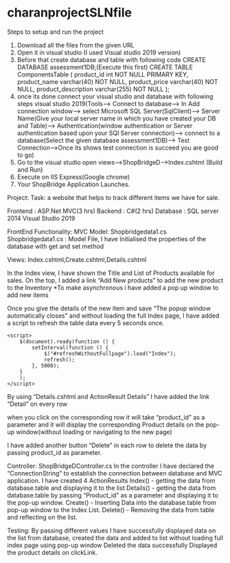 # charanprojectSLNfile
Steps to setup and run the project

1. Download all the files from the given URL
2. Open it in visual studio (I used Visual studio 2019 version)
3. Before that create database and table with following code
CREATE DATABASE assessment1DB;(Execute this first)
CREATE TABLE ComponentsTable (
    product_id int NOT NULL PRIMARY KEY,
    product_name varchar(40) NOT NULL,
    product_price varchar(40) NOT NULL,
    product_description varchar(255) NOT NULL
);
4. once its done connect your visual studio and database with following steps 
visual studio 2019(Tools--> Connect to database--> In Add connection window--> select Microsoft SQL Server(SqlClient)-->
Server Name(Give your local server name in which you have created your DB and Table)-->
Authentication(window authentication or Server authentication based upon your SQl Server connection)-->
connect to a database(Select the given database assessment1DB)-->
Test Connection-->Once its shows test connection is succeed you are good to go)
5. Go to the visual studio open views-->ShopBridgeD-->Index.cshtml (Build and Run)
5. Execute on IIS Express(Google chrome)
6. Your ShopBridge Application Launches.

Project:
Task: a website that helps to track different items we have for sale.

Frontend : ASP.Net MVC(3 hrs) Backend : C#(2 hrs) Database : SQL server 2014 Visual Studio 2019

FrontEnd Functionality: MVC Model: Shopbridgedata1.cs Shopbridgedata1.cs : Model File, I have Initialised the properties of the database with get and set method

Views: Index.cshtml,Create.cshtml,Details.cshtml

In the Index view, I have shown the Title and List of Products available for sales. On the top, I added a link “Add New products” to add the new product to the Inventory *To make asynchronous i have added a pop up window to add new items

Once you give the details of the new item and save “The popup window automatically closes” and without loading the full Index page, I have added a script to refresh the table data every 5 seconds once.

<script src="~/Scripts/jquery-3.4.1.min.js"></script>
    <script>
        $(document).ready(function () {
            setInterval(function () {
                $("#refreshWithoutFullpage").load("Index");
                refresh();
            }, 5000);
        }
        );
    </script>
By using “Details.cshtml and ActionResult Details” I have added the link “Detail” on every row

when you click on the corresponding row it will take “product_id” as a parameter and it will display the corresponding Product details on the pop-up window(without loading or navigating to the new page)

I have added another button “Delete” in each row to delete the data by passing product_id as parameter.

Controller: ShopBridgeDController.cs In the controller I have declared the “ConnectionString” to establish the connection between database and MVC application. I have created 4 ActionResults Index() - getting the data from database.table and displaying it to the list Details() - getting the data from database.table by passing “Product_id” as a parameter and displaying it to the pop-up window. Create() - Inserting Data into the database.table from pop-up window to the Index List. Delete() - Removing the data from table and reflecting on the list.

Testing: By passing different values I have successfully displayed data on the list from database, created the data and added to list without loading full index page using pop-up window Deleted the data successfully Displayed the product details on clickLink.
